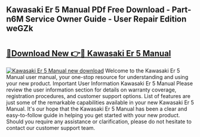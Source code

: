 ## Kawasaki Er 5 Manual PDf Free Download - Part-n6M Service Owner Guide - User Repair Edition weGZk

# <h2><a href="http://cf12016.oget.top/?id=Kawasaki+Er+5+Manual">🔗Download New 👉🔴 Kawasaki Er 5 Manual</a></h2>

[![Kawasaki Er 5 Manual new download](https://i.imgur.com/5g1atiW.png)](http://cf12016.oget.top/?id=Kawasaki+Er+5+Manual)
Welcome to the Kawasaki Er 5 Manual user manual, your one-stop resource for understanding and using your new product. Important User Information Kawasaki Er 5 Manual Please review the user information section for details on warranty coverage, registration procedures, and customer support options. List of features are just some of the remarkable capabilities available in your new Kawasaki Er 5 Manual. It's our hope that the Kawasaki Er 5 Manual has been a clear and easy-to-follow guide in helping you get started with your new product. Should you require any assistance or clarification, please do not hesitate to contact our customer support team.
